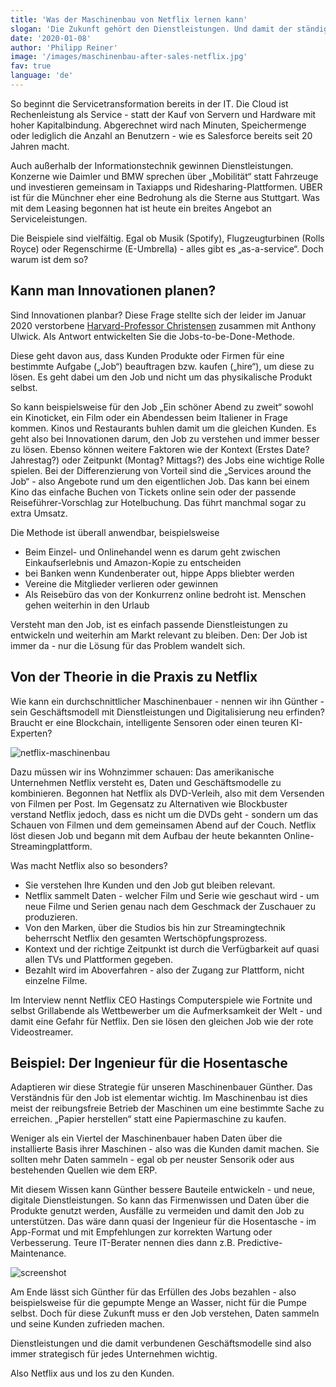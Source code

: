 ```yaml
---
title: 'Was der Maschinenbau von Netflix lernen kann'
slogan: 'Die Zukunft gehört den Dienstleistungen. Und damit der ständigen Zufriedenheit der Kunden. Das ist im Maschinenbau und bei Serien gleich.'
date: '2020-01-08'
author: 'Philipp Reiner'
image: '/images/maschinenbau-after-sales-netflix.jpg'
fav: true
language: 'de'
---
```


So beginnt die Servicetransformation bereits in der IT. Die Cloud ist Rechenleistung als Service - statt der Kauf von Servern und Hardware mit hoher Kapitalbindung. Abgerechnet wird nach Minuten, Speichermenge oder lediglich die Anzahl an Benutzern - wie es Salesforce bereits seit 20 Jahren macht.

Auch außerhalb der Informationstechnik gewinnen Dienstleistungen. Konzerne wie Daimler und BMW sprechen über „Mobilität“ statt Fahrzeuge und investieren gemeinsam in Taxiapps und Ridesharing-Plattformen. UBER ist für die Münchner eher eine Bedrohung als die Sterne aus Stuttgart. Was mit dem Leasing begonnen hat ist heute ein breites Angebot an Serviceleistungen.

Die Beispiele sind vielfältig. Egal ob Musik (Spotify), Flugzeugturbinen (Rolls Royce) oder Regenschirme (E-Umbrella) - alles gibt es „as-a-service“. Doch warum ist dem so?

## Kann man Innovationen planen?

Sind Innovationen planbar? Diese Frage stellte sich der leider im Januar 2020 verstorbene [Harvard-Professor Christensen](https://de.wikipedia.org/wiki/Clayton_M._Christensen) zusammen mit Anthony Ulwick. Als Antwort entwickelten Sie die Jobs-to-be-Done-Methode.

Diese geht davon aus, dass Kunden Produkte oder Firmen für eine bestimmte Aufgabe („Job“) beauftragen bzw. kaufen („hire“), um diese zu lösen. Es geht dabei um den Job und nicht um das physikalische Produkt selbst.

So kann beispielsweise für den Job „Ein schöner Abend zu zweit“ sowohl ein Kinoticket, ein Film oder ein Abendessen beim Italiener in Frage kommen. Kinos und Restaurants buhlen damit um die gleichen Kunden. Es geht also bei Innovationen darum, den Job zu verstehen und immer besser zu lösen. Ebenso können weitere Faktoren wie der Kontext (Erstes Date? Jahrestag?) oder Zeitpunkt (Montag? Mittags?) des Jobs eine wichtige Rolle spielen. Bei der Differenzierung von Vorteil sind die „Services around the Job“ - also Angebote rund um den eigentlichen Job. Das kann bei einem Kino das einfache Buchen von Tickets online sein oder der passende Reiseführer-Vorschlag zur Hotelbuchung. Das führt manchmal sogar zu extra Umsatz.

Die Methode ist überall anwendbar, beispielsweise
- Beim Einzel- und Onlinehandel wenn es darum geht zwischen Einkaufserlebnis und Amazon-Kopie zu entscheiden
- bei Banken wenn Kundenberater out, hippe Apps bliebter werden
- Vereine die Mitglieder verlieren oder gewinnen
- Als Reisebüro das von der Konkurrenz online bedroht ist. Menschen gehen weiterhin in den Urlaub

Versteht man den Job, ist es einfach passende Dienstleistungen zu entwickeln und weiterhin am Markt relevant zu bleiben. Den: Der Job ist immer da - nur die Lösung für das Problem wandelt sich. 

## Von der Theorie in die Praxis zu Netflix

Wie kann ein durchschnittlicher Maschinenbauer - nennen wir ihn Günther - sein Geschäftsmodell mit Dienstleistungen und Digitalisierung neu erfinden? Braucht er eine Blockchain, intelligente Sensoren oder einen teuren KI-Experten?

![netflix-maschinenbau](/images/maschinenbau-after-sales-netflix.jpg)

Dazu müssen wir ins Wohnzimmer schauen: Das amerikanische Unternehmen Netflix versteht es, Daten und Geschäftsmodelle zu kombinieren. Begonnen hat Netflix als DVD-Verleih, also mit dem Versenden von Filmen per Post. Im Gegensatz zu Alternativen wie Blockbuster verstand Netflix jedoch, dass es nicht um die DVDs geht - sondern um das Schauen von Filmen und dem gemeinsamen Abend auf der Couch. Netflix löst diesen Job und begann mit dem Aufbau der heute bekannten Online-Streamingplattform.

Was macht Netflix also so besonders?
- Sie verstehen Ihre Kunden und den Job gut bleiben relevant.
- Netflix sammelt Daten - welcher Film und Serie wie geschaut wird - um neue Filme und Serien genau nach dem Geschmack der Zuschauer zu produzieren.
- Von den Marken, über die Studios bis hin zur Streamingtechnik beherrscht Netflix den gesamten Wertschöpfungsprozess.
- Kontext und der richtige Zeitpunkt ist durch die Verfügbarkeit auf quasi allen TVs und Plattformen gegeben.
- Bezahlt wird im Aboverfahren - also der Zugang zur Plattform, nicht einzelne Filme.

Im Interview nennt Netflix CEO Hastings Computerspiele wie Fortnite und selbst Grillabende als Wettbewerber um die Aufmerksamkeit der Welt - und damit eine Gefahr für Netflix. Den sie lösen den gleichen Job wie der rote Videostreamer.

## Beispiel: Der Ingenieur für die Hosentasche

Adaptieren wir diese Strategie für unseren Maschinenbauer Günther. Das Verständnis für den Job ist elementar wichtig. Im Maschinenbau ist dies meist der reibungsfreie Betrieb der Maschinen um eine bestimmte Sache zu erreichen. „Papier herstellen“ statt eine Papiermaschine zu kaufen.

Weniger als ein Viertel der Maschinenbauer haben Daten über die installierte Basis ihrer Maschinen - also was die Kunden damit machen. Sie sollten mehr Daten sammeln - egal ob per neuster Sensorik oder aus bestehenden Quellen wie dem ERP.

Mit diesem Wissen kann Günther bessere Bauteile entwickeln - und neue, digitale Dienstleistungen. So kann das Firmenwissen und Daten über die Produkte genutzt werden, Ausfälle zu vermeiden und damit den Job zu unterstützen. Das wäre dann quasi der Ingenieur für die Hosentasche - im App-Format und mit Empfehlungen zur korrekten Wartung oder Verbesserung. Teure IT-Berater nennen dies dann z.B. Predictive-Maintenance.

![screenshot](/images/assistant-service-maschinenbau-monitoring.jpg)

Am Ende lässt sich Günther für das Erfüllen des Jobs bezahlen - also beispielsweise für die gepumpte Menge an Wasser, nicht für die Pumpe selbst. Doch für diese Zukunft muss er den Job verstehen, Daten sammeln und seine Kunden zufrieden machen.

Dienstleistungen und die damit verbundenen Geschäftsmodelle sind also immer strategisch für jedes Unternehmen wichtig.

Also Netflix aus und los zu den Kunden.